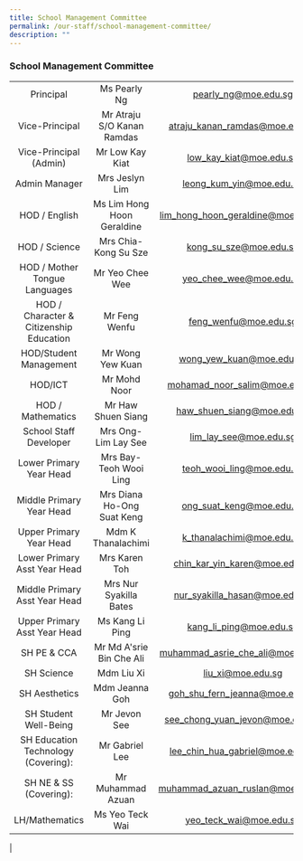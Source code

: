 ```yaml
---
title: School Management Committee
permalink: /our-staff/school-management-committee/
description: ""
---
```

### **School Management Committee**

||||
|:---:|:---:|:---:|
| Principal | Ms Pearly Ng  | [pearly_ng@moe.edu.sg](mailto:pearly_ng@moe.edu.sg)  |
| Vice-Principal |  Mr Atraju S/O Kanan Ramdas | [atraju_kanan_ramdas@moe.edu.sg](mailto:atraju_kanan_ramdas@moe.edu.sg) |
| Vice-Principal (Admin) | Mr Low Kay Kiat  | [low_kay_kiat@moe.edu.sg](mailto:low_kay_kiat@moe.edu.sg)  |
| Admin Manager | Mrs Jeslyn Lim  | [leong_kum_yin@moe.edu.sg](mailto:leong_kum_yin@moe.edu.sg) |
| HOD / English | Ms Lim Hong Hoon Geraldine  | [lim_hong_hoon_geraldine@moe.edu.sg](mailto:lim_hong_hoon_geraldine@moe.edu.sg) |
| HOD / Science | Mrs Chia-Kong Su Sze  | [kong_su_sze@moe.edu.sg](mailto:kong_su_sze@moe.edu.sg) |
| HOD / Mother Tongue Languages  | Mr Yeo Chee Wee  | [yeo_chee_wee@moe.edu.sg](mailto:yeo_chee_wee@moe.edu.sg) |
| HOD / Character & Citizenship Education | Mr Feng Wenfu  | [feng_wenfu@moe.edu.sg](mailto:feng_wenfu@moe.edu.sg)  |
| HOD/Student Management | Mr Wong Yew Kuan  | [wong_yew_kuan@moe.edu.sg](mailto:wong_yew_kuan@moe.edu.sg) |
| HOD/ICT  | Mr Mohd Noor  | [mohamad_noor_salim@moe.edu.sg](mailto:mohamad_noor_salim@moe.edu.sg) |
| HOD / Mathematics | Mr Haw Shuen Siang   |  [haw_shuen_siang@moe.edu.sg](mailto:haw_shuen_siang@moe.edu.sg)  |
| School Staff Developer  | Mrs Ong-Lim Lay See  | [lim_lay_see@moe.edu.sg](mailto:lim_lay_see@moe.edu.sg) |
| Lower Primary Year Head | Mrs Bay-Teoh Wooi Ling   | [teoh_wooi_ling@moe.edu.sg](mailto:teoh_wooi_ling@moe.edu.sg)  |
| Middle Primary Year Head | Mrs Diana Ho-Ong Suat Keng  | [ong_suat_keng@moe.edu.sg](mailto:ong_suat_keng@moe.edu.sg) |
| Upper Primary Year Head | Mdm K Thanalachimi  | [k_thanalachimi@moe.edu.sg](mailto:k_thanalachimi@moe.edu.sg) |
| Lower Primary Asst Year Head | Mrs Karen Toh  | [chin_kar_yin_karen@moe.edu.sg](mailto:chin_kar_yin_karen@moe.edu.sg) |
| Middle Primary Asst Year Head | Mrs Nur Syakilla Bates  | [nur_syakilla_hasan@moe.edu.sg](mailto:nur_syakilla_hasan@moe.edu.sg) |
| Upper Primary Asst Year Head | Ms Kang Li Ping   | [kang_li_ping@moe.edu.sg](mailto:kang_li_ping@moe.edu.sg)  |
| SH PE & CCA | Mr Md A'srie Bin Che Ali  | [muhammad_asrie_che_ali@moe.edu.sg](mailto:muhammad_asrie_che_ali@moe.edu.sg) |
| SH Science | Mdm Liu Xi   | [liu_xi@moe.edu.sg](mailto:liu_xi@moe.edu.sg)  |
| SH Aesthetics | Mdm Jeanna Goh   |  [goh_shu_fern_jeanna@moe.edu.sg](mailto:goh_shu_fern_jeanna@moe.edu.sg) |
| SH Student Well-Being | Mr Jevon See  | [see_chong_yuan_jevon@moe.edu.sg](mailto:see_chong_yuan_jevon@moe.edu.sg)  |
| SH Education Technology (Covering):  | Mr Gabriel Lee  | [lee_chin_hua_gabriel@moe.edu.sg](mailto:lee_chin_hua_gabriel@moe.edu.sg)  |
| SH NE & SS (Covering):  | Mr Muhammad Azuan    | [muhammad_azuan_ruslan@moe.edu.sg](mailto:muhammad_azuan_ruslan@moe.edu.sg)  |
| LH/Mathematics | Ms Yeo Teck Wai  | [yeo_teck_wai@moe.edu.sg](mailto:yeo_teck_wai@moe.edu.sg)  |
|
